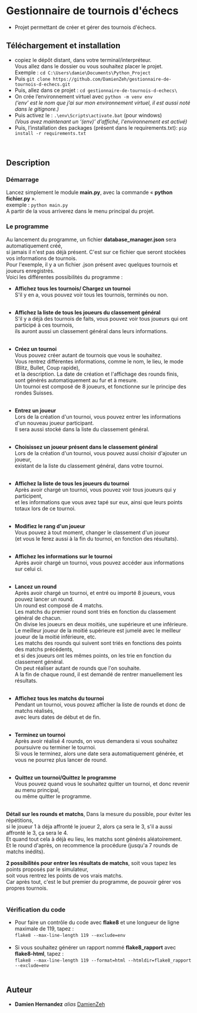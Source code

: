 
# Gestionnaire de tournois d'échecs


- Projet permettant de créer et gérer des tournois d'échecs.<br/>




## Téléchargement et installation 


- copiez le dépôt distant, dans votre terminal/interpréteur. <br/>
	Vous allez dans le dossier ou vous souhaitez placer le projet.<br/> 
Exemple : ``cd C:\Users\damie\Documents\Python_Project``
- Puis ``git clone https://github.com/DamienZeh/gestionnaire-de-tournois-d-echecs.git``
- Puis, allez dans ce projet : ``cd gestionnaire-de-tournois-d-echecs\``
- On crée l’environnement virtuel avec  ``python -m venv env``<br/>
	_(‘env’ est le nom que j’ai sur mon environnement virtuel, il est aussi noté dans le gitignore.)_
- Puis activez le : ``.\env\Scripts\activate.bat`` (pour windows)<br/>
	_(Vous avez maintenant un ‘(env)’ d’affiché, l'environnement est activé)_
- Puis, l’installation  des packages (présent dans le requirements.txt): ``pip install -r requirements.txt``

<br/>


## Description


### Démarrage

Lancez simplement le module **main.py**, avec la commande « **python fichier.py** ».<br/>
exemple : ``python main.py``<br/>
A partir de la vous arriverez dans le menu principal du projet.

### Le programme


Au lancement du programme, un fichier **database_manager.json** sera automatiquement créé,<br/>
si jamais il n'est pas déjà présent. C'est sur ce fichier que seront stockées vos informations de tournois.<br/>
Pour l'exemple, il y a un fichier .json présent avec quelques tournois et joueurs enregistrés.<br/>
Voici les différentes possibilités du programme :

- **Affichez tous les tournois/ Chargez un tournoi**<br/>
S'il y en a, vous pouvez voir tous les tournois, terminés ou non.<br/><br/>

- **Affichez la liste de tous les joueurs du classement général**<br/>
S'il y a déjà des tournois de faits, vous pouvez voir tous joueurs qui ont participé à ces tournois,<br/>
ils auront aussi un classement général dans leurs informations.<br/><br/>

- **Créez un tournoi**<br/>
Vous pouvez créer autant de tournois que vous le souhaitez.<br/>
Vous rentrez différentes informations, comme le nom, le lieu, le mode (Blitz, Bullet, Coup rapide),<br/>
 et la description. La date de création et l'affichage des rounds finis,<br/>
sont générés automatiquement au fur et à mesure.<br/>
Un tournoi est composé de 8 joueurs, et fonctionne sur le principe des rondes Suisses. <br/><br/>

- **Entrez un joueur**<br/>
Lors de la création d'un tournoi, vous pouvez entrer les informations d'un nouveau joueur participant.<br/>
Il sera aussi stocké dans la liste du classement général.<br/><br/>

- **Choisissez un joueur présent dans le classement général**<br/>
Lors de la création d'un tournoi, vous pouvez aussi choisir d'ajouter un joueur,<br/>
existant de la liste du classement général, dans votre tournoi.<br/><br/>

- **Affichez la liste de tous les joueurs du tournoi**<br/>
Après avoir chargé un tournoi, vous pouvez voir tous joueurs qui y participent,<br/>
et les informations que vous avez tapé sur eux, ainsi que leurs points totaux lors de ce tournoi.<br/><br/>

- **Modifiez le rang d'un joueur**<br/>
Vous pouvez à tout moment, changer le classement d'un joueur<br/>
(et vous le ferez aussi à la fin du tournoi, en fonction des résultats).<br/><br/>

- **Affichez les informations sur le tournoi**<br/>
Après avoir chargé un tournoi, vous pouvez accéder aux informations sur celui ci.<br/><br/>

- **Lancez un round**<br/>
Après avoir chargé un tournoi, et entré ou importé 8 joueurs, vous pouvez lancer un round.<br/>
Un round est composé de 4 matchs.<br/>
Les matchs du premier round sont triés en fonction du classement général de chacun.<br/>
On divise les joueurs en deux moitiés, une supérieure et une inférieure.<br/>
Le meilleur joueur de la moitié supérieure est jumelé avec le meilleur joueur de la moitié inférieure, etc. <br/>
Les matchs des rounds qui suivent sont triés en fonctions des points des matchs précédents,<br/>
et si des joueurs ont les mêmes points, on les trie en fonction du classement général.<br/>
On peut réaliser autant de rounds que l'on souhaite.<br/>
A la fin de chaque round, il est demandé de rentrer manuellement les résultats.<br/><br/>

- **Affichez tous les matchs du tournoi**<br/>
Pendant un tournoi, vous pouvez afficher la liste de rounds et donc de matchs réalisés,<br/>
avec leurs dates de début et de fin.<br/><br/>

- **Terminez un tournoi**<br/>
Après avoir réalisé 4 rounds, on vous demandera si vous souhaitez poursuivre ou terminer le tournoi.<br/>
Si vous le terminez, alors une date sera automatiquement générée, et vous ne pourrez plus lancer de round.<br/><br/>

- **Quittez un tournoi/Quittez le programme**<br/>
Vous pouvez quand vous le souhaitez quitter un tournoi, et donc revenir au menu principal,<br/> 
ou même quitter le programme.<br/><br/>

**Détail sur les rounds et matchs**, Dans la mesure du possible, pour éviter les répétitions,<br/>
si le joueur 1 à déja affronté le joueur 2, alors ça sera le 3, s'il a aussi affronté le 3, ça sera le 4.<br/>
Et quand tout cela à déjà eu lieu, les matchs sont générés aléatoirement.<br/>
Et le round d'après, on recommence la procédure (jusqu'a 7 rounds de matchs inédits).<br/>

**2 possibilités pour entrer les résultats de matchs**, soit vous tapez les points proposés par le simulateur,<br/>
soit vous rentrez les points de vos vrais matchs.<br/>
Car après tout, c'est le but premier du programme, de pouvoir gérer vos propres tournois.
<br/><br/>

### Vérification du code

- Pour faire un contrôle du code avec **flake8** et une longueur de ligne maximale de 119, tapez :<br/>
``flake8 --max-line-length 119 --exclude=env``<br/><br/>
- Si vous souhaitez générer un rapport nommé **flake8_rapport** avec **flake8-html**, tapez :<br/>
``flake8 --max-line-length 119 --format=html --htmldir=flake8_rapport --exclude=env``<br/><br/>
## Auteur

* **Damien Hernandez** _alias_ [DamienZeh](https://damienhernandez.fr/)


